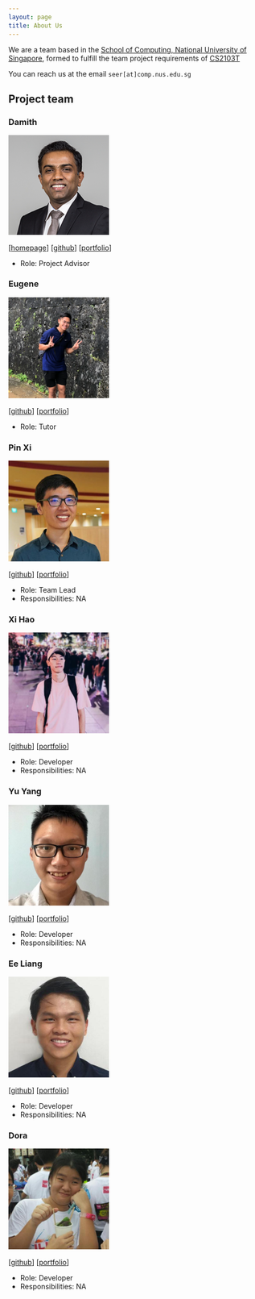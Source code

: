 ```yaml
---
layout: page
title: About Us
---
```


We are a team based in the [School of Computing, National University of Singapore](http://www.comp.nus.edu.sg), formed 
to fulfill the team project requirements of [CS2103T](https://nusmods.com/modules/CS2103T/software-engineering)

You can reach us at the email `seer[at]comp.nus.edu.sg`

## Project team

### Damith

<img src="images/damithc.png" width="200px">

[[homepage](http://www.comp.nus.edu.sg/~damithch)]
[[github](https://github.com/damithc)]
[[portfolio](team/damithc.md)]

* Role: Project Advisor

### Eugene

<img src="images/eugeneteu.png" width="200px">

[[github](https://github.com/EugeneTeu)]
[[portfolio](team/eugene.md)]

* Role: Tutor


### Pin Xi

<img src="images/fizzyagent.png" width="200px">

[[github](http://github.com/FizzyAgent)]
[[portfolio](team/pinxi.md)]

* Role: Team Lead
* Responsibilities: NA

### Xi Hao

<img src="images/howtoosee.png" width="200px">

[[github](https://github.com/howtoosee)] 
[[portfolio](team/xihao.md)]

* Role: Developer
* Responsibilities: NA

### Yu Yang

<img src="images/ironbiscuit.png" width="200px">

[[github](https://github.com/IronBiscuit)]
[[portfolio](team/yuyang.md)]

* Role: Developer
* Responsibilities: NA

### Ee Liang

<img src="images/elgoh.png" width="200px">

[[github](https://github.com/Elgoh)]
[[portfolio](team/eeliang.md)]

* Role: Developer
* Responsibilities: NA

### Dora

<img src="images/door-oof.png" width="200px">

[[github](https://github.com/Door-oof)]
[[portfolio](team/dora.md)]

* Role: Developer
* Responsibilities: NA
